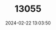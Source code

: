 ---
title: "13055"
category: "Melanotaenia ajamaruensis"
draft: false
date: 2024-02-22 13:03:50
languages:
  English: ["Ajamaru Lakes Rainbowfish"]
---